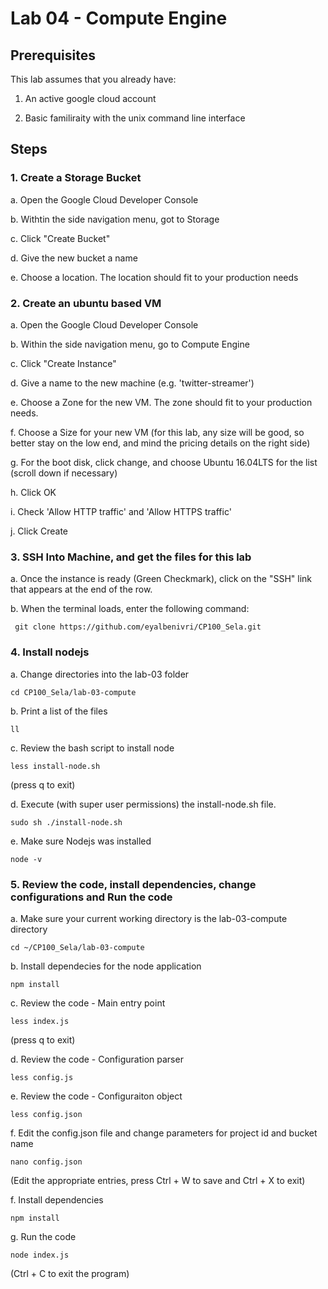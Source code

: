 # Lab 04 - Compute Engine
## Prerequisites
This lab assumes that you already have:

1. An active google cloud account

2. Basic familiraity with the unix command line interface

## Steps

### 1. Create a Storage Bucket

a. Open the Google Cloud Developer Console

b. Withtin the side navigation menu, got to Storage

c. Click "Create Bucket"

d. Give the new bucket a name

e. Choose a location. The location should fit to your production needs

### 2. Create an ubuntu based VM

a. Open the Google Cloud Developer Console

b. Within the side navigation menu, go to Compute Engine

c. Click "Create Instance"

d. Give a name to the new machine (e.g. 'twitter-streamer')

e. Choose a Zone for the new VM. The zone should fit to your production needs.

f. Choose a Size for your new VM (for this lab, any size will be good, so better stay on the low end, and mind the pricing 
details on the right side)

g. For the boot disk, click change, and choose Ubuntu 16.04LTS for the list (scroll down if necessary)

h. Click OK

i. Check 'Allow HTTP traffic' and 'Allow HTTPS traffic'

j. Click Create

### 3. SSH Into Machine, and get the files for this lab

a. Once the instance is ready (Green Checkmark), click on the "SSH" link that appears at the end of the row.

b. When the terminal loads, enter the following command:

``` git clone https://github.com/eyalbenivri/CP100_Sela.git```

### 4. Install nodejs

a. Change directories into the lab-03 folder

``` cd CP100_Sela/lab-03-compute ```

b. Print a list of the files

``` ll ```

c. Review the bash script to install node

``` less install-node.sh ```

(press q to exit)

d. Execute (with super user permissions) the install-node.sh file.

``` sudo sh ./install-node.sh ```

e. Make sure Nodejs was installed

``` node -v ```

### 5. Review the code, install dependencies, change configurations and Run the code

a. Make sure your current working directory is the lab-03-compute directory

``` cd ~/CP100_Sela/lab-03-compute ```

b. Install dependecies for the node application

``` npm install ```

c. Review the code - Main entry point

``` less index.js ```

(press q to exit)

d. Review the code - Configuration parser

``` less config.js ```

e. Review the code - Configuraiton object

``` less config.json ```

f. Edit the config.json file and change parameters for project id and bucket name

``` nano config.json ```

(Edit the appropriate entries, press Ctrl + W to save and Ctrl + X to exit)

f. Install dependencies

``` npm install ```

g. Run the code

``` node index.js ```

(Ctrl + C to exit the program)
